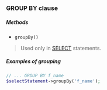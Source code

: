 ### GROUP BY clause

##### Methods

+ `groupBy()`

> Used only in [SELECT](https://github.com/FaaPz/Slim-PDO/blob/master/docs/Statement/SELECT.md) statements.

##### Examples of grouping

```php
// ... GROUP BY f_name
$selectStatement->groupBy('f_name');
```